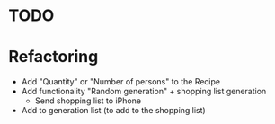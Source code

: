 TODO
====

# Refactoring

* Add "Quantity" or "Number of persons" to the Recipe
* Add functionality "Random generation" + shopping list generation
	- Send shopping list to iPhone
* Add to generation list (to add to the shopping list)
